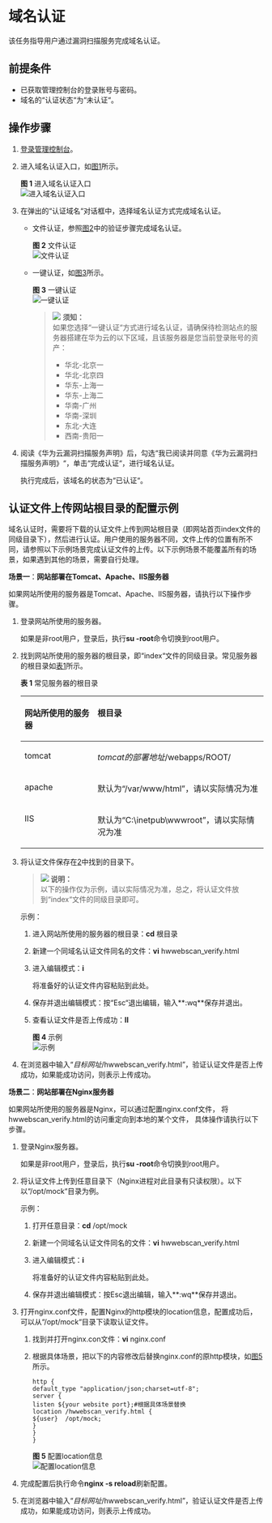 # 域名认证<a name="vss_01_0054"></a>

该任务指导用户通过漏洞扫描服务完成域名认证。

## 前提条件<a name="section362011861503"></a>

-   已获取管理控制台的登录账号与密码。
-   域名的“认证状态“为“未认证“。

## 操作步骤<a name="section23756719165737"></a>

1.  [登录管理控制台](https://console.huaweicloud.com/)。
2.  进入域名认证入口，如[图1](#fig4989100164918)所示。

    **图 1**  进入域名认证入口<a name="fig4989100164918"></a>  
    ![](figures/进入域名认证入口.png "进入域名认证入口")

3.  在弹出的“认证域名“对话框中，选择域名认证方式完成域名认证。
    -   文件认证，参照[图2](#fig9587920208)中的验证步骤完成域名认证。

        **图 2**  文件认证<a name="fig9587920208"></a>  
        ![](figures/文件认证.png "文件认证")

    -   一键认证，如[图3](#fig8587142013011)所示。

        **图 3**  一键认证<a name="fig8587142013011"></a>  
        ![](figures/一键认证.png "一键认证")

        >![](public_sys-resources/icon-notice.gif) **须知：**   
        >如果您选择“一键认证“方式进行域名认证，请确保待检测站点的服务器搭建在华为云的以下区域，且该服务器是您当前登录账号的资产：  
        >-   华北-北京一  
        >-   华北-北京四  
        >-   华东-上海一  
        >-   华东-上海二  
        >-   华南-广州  
        >-   华南-深圳  
        >-   东北-大连  
        >-   西南-贵阳一  


4.  阅读《华为云漏洞扫描服务声明》后，勾选“我已阅读并同意《华为云漏洞扫描服务声明》“，单击“完成认证“，进行域名认证。

    执行完成后，该域名的状态为“已认证“。


## 认证文件上传网站根目录的配置示例<a name="section6188115084710"></a>

域名认证时，需要将下载的认证文件上传到网站根目录（即网站首页index文件的同级目录下），然后进行认证。用户使用的服务器不同，文件上传的位置有所不同，请参照以下示例场景完成认证文件的上传。以下示例场景不能覆盖所有的场景，如果遇到其他的场景，需要自行处理。

**场景一**：**网站部署在Tomcat、Apache、IIS服务器**

如果网站所使用的服务器是Tomcat、Apache、IIS服务器，请执行以下操作步骤。

1.  登录网站所使用的服务器。

    如果是非root用户，登录后，执行**su -root**命令切换到root用户。

2.  <a name="zh-cn_topic_0113516465_li16156578174417"></a>找到网站所使用的服务器的根目录，即“index“文件的同级目录。常见服务器的根目录如[表1](#zh-cn_topic_0113516465_table2433164122219)所示。

    **表 1**  常见服务器的根目录

    <a name="zh-cn_topic_0113516465_table2433164122219"></a>
    <table><thead align="left"><tr id="zh-cn_topic_0113516465_row12432144114224"><th class="cellrowborder" valign="top" width="30.04%" id="mcps1.2.3.1.1"><p id="zh-cn_topic_0113516465_p243284113227"><a name="zh-cn_topic_0113516465_p243284113227"></a><a name="zh-cn_topic_0113516465_p243284113227"></a>网站所使用的服务器</p>
    </th>
    <th class="cellrowborder" valign="top" width="69.96%" id="mcps1.2.3.1.2"><p id="zh-cn_topic_0113516465_p1643224162213"><a name="zh-cn_topic_0113516465_p1643224162213"></a><a name="zh-cn_topic_0113516465_p1643224162213"></a>根目录</p>
    </th>
    </tr>
    </thead>
    <tbody><tr id="zh-cn_topic_0113516465_row6432174162214"><td class="cellrowborder" valign="top" width="30.04%" headers="mcps1.2.3.1.1 "><p id="zh-cn_topic_0113516465_p643214117223"><a name="zh-cn_topic_0113516465_p643214117223"></a><a name="zh-cn_topic_0113516465_p643214117223"></a>tomcat</p>
    </td>
    <td class="cellrowborder" valign="top" width="69.96%" headers="mcps1.2.3.1.2 "><p id="zh-cn_topic_0113516465_p04322041122216"><a name="zh-cn_topic_0113516465_p04322041122216"></a><a name="zh-cn_topic_0113516465_p04322041122216"></a><i><span class="varname" id="zh-cn_topic_0113516465_varname0432114118220"><a name="zh-cn_topic_0113516465_varname0432114118220"></a><a name="zh-cn_topic_0113516465_varname0432114118220"></a>tomcat的部署地址</span></i>/webapps/ROOT/</p>
    </td>
    </tr>
    <tr id="zh-cn_topic_0113516465_row1843354118223"><td class="cellrowborder" valign="top" width="30.04%" headers="mcps1.2.3.1.1 "><p id="zh-cn_topic_0113516465_p9432941122216"><a name="zh-cn_topic_0113516465_p9432941122216"></a><a name="zh-cn_topic_0113516465_p9432941122216"></a>apache</p>
    </td>
    <td class="cellrowborder" valign="top" width="69.96%" headers="mcps1.2.3.1.2 "><p id="zh-cn_topic_0113516465_p3433541142217"><a name="zh-cn_topic_0113516465_p3433541142217"></a><a name="zh-cn_topic_0113516465_p3433541142217"></a>默认为<span class="filepath" id="zh-cn_topic_0113516465_filepath24331241162212"><a name="zh-cn_topic_0113516465_filepath24331241162212"></a><a name="zh-cn_topic_0113516465_filepath24331241162212"></a>“/var/www/html”</span>，请以实际情况为准</p>
    </td>
    </tr>
    <tr id="zh-cn_topic_0113516465_row24334411224"><td class="cellrowborder" valign="top" width="30.04%" headers="mcps1.2.3.1.1 "><p id="zh-cn_topic_0113516465_p13433184162217"><a name="zh-cn_topic_0113516465_p13433184162217"></a><a name="zh-cn_topic_0113516465_p13433184162217"></a>IIS</p>
    </td>
    <td class="cellrowborder" valign="top" width="69.96%" headers="mcps1.2.3.1.2 "><p id="zh-cn_topic_0113516465_p2433144110225"><a name="zh-cn_topic_0113516465_p2433144110225"></a><a name="zh-cn_topic_0113516465_p2433144110225"></a>默认为<span class="filepath" id="zh-cn_topic_0113516465_filepath3433841162214"><a name="zh-cn_topic_0113516465_filepath3433841162214"></a><a name="zh-cn_topic_0113516465_filepath3433841162214"></a>“C:\inetpub\wwwroot”</span>，请以实际情况为准</p>
    </td>
    </tr>
    </tbody>
    </table>

3.  将认证文件保存在[2](#zh-cn_topic_0113516465_li16156578174417)中找到的目录下。

    >![](public_sys-resources/icon-note.gif) **说明：**   
    >以下的操作仅为示例，请以实际情况为准，总之，将认证文件放到“index“文件的同级目录即可。  

    示例：

    1.  进入网站所使用的服务器的根目录：**cd**  根目录
    2.  新建一个同域名认证文件同名的文件：**vi**  hwwebscan\_verify.html
    3.  进入编辑模式：**i**

        将准备好的认证文件内容粘贴到此处。

    4.  保存并退出编辑模式：按“Esc“退出编辑，输入**:wq**保存并退出。
    5.  查看认证文件是否上传成功：**ll**

        **图 4**  示例<a name="zh-cn_topic_0113516465_fig44924411061"></a>  
        ![](figures/示例.png "示例")

4.  在浏览器中输入“_目标网址_/hwwebscan\_verify.html”，验证认证文件是否上传成功，如果能成功访问，则表示上传成功。

**场景二**：**网站部署在Nginx服务器**

如果网站所使用的服务器是Nginx，可以通过配置nginx.conf文件， 将hwwebscan\_verify.html的访问重定向到本地的某个文件， 具体操作请执行以下步骤。

1.  登录Nginx服务器。

    如果是非root用户，登录后，执行**su -root**命令切换到root用户。

2.  将认证文件上传到任意目录下（Nginx进程对此目录有只读权限）。以下以“/opt/mock“目录为例。

    示例：

    1.  打开任意目录：**cd**   /opt/mock
    2.  新建一个同域名认证文件同名的文件：**vi**  hwwebscan\_verify.html
    3.  进入编辑模式：**i**

        将准备好的认证文件内容粘贴到此处。

    4.  保存并退出编辑模式：按Esc退出编辑，输入**:wq**保存并退出。

3.  打开nginx.conf文件，配置Nginx的http模块的location信息，配置成功后，可以从“/opt/mock“目录下读取认证文件。
    1.  找到并打开nginx.con文件：**vi**  nginx.conf
    2.  根据具体场景，把以下的内容修改后替换nginx.conf的原http模块，如[图5](#zh-cn_topic_0113516465_fig2054691419416)所示。

        ```
        http {
        default_type "application/json;charset=utf-8";
        server {
        listen ${your website port};#根据具体场景替换
        location /hwwebscan_verify.html {
        ${user}  /opt/mock;
        }
        }
        }
        ```

        **图 5**  配置location信息<a name="zh-cn_topic_0113516465_fig2054691419416"></a>  
        ![](figures/配置location信息.png "配置location信息")

4.  完成配置后执行命令**nginx -s reload**刷新配置。
5.  在浏览器中输入“_目标网址_/hwwebscan\_verify.html”，验证认证文件是否上传成功，如果能成功访问，则表示上传成功。

